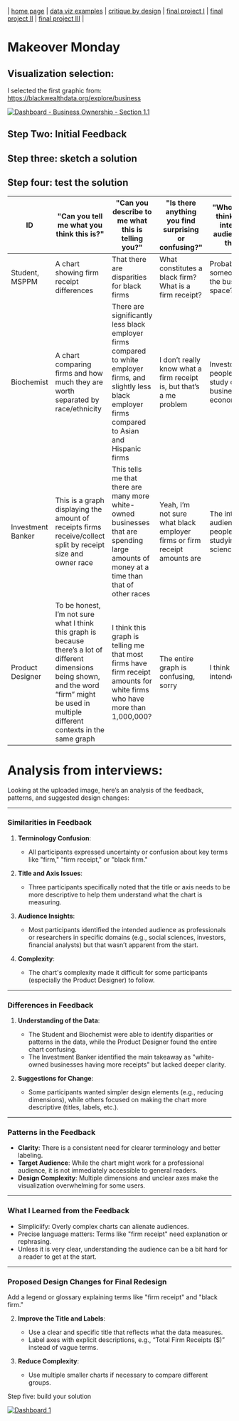 | [home page](https://danningwho.github.io/danning-hu-portfolio/) | [data viz examples](dataviz-examples) | [critique by design](critique-by-design) | [final project I](final-project-part-one) | [final project II](final-project-part-two) | [final project III](final-project-part-three) |

# Makeover Monday

## Visualization selection:
I selected the first graphic from: https://blackwealthdata.org/explore/business 
<div class='tableauPlaceholder' id='viz1739418390413' style='position: relative'>
<noscript>
<a href='https:&#47;&#47;blackwealthdata.org&#47;'>
<img alt='Dashboard - Business Ownership - Section 1.1 ' src='https:&#47;&#47;public.tableau.com&#47;static&#47;images&#47;BW&#47;BWDC-BusinessOwnership-Section1_1&#47;Dashboard-BusinessOwnership-Section1_1&#47;1_rss.png' style='border: none' />
</a>
</noscript>
<object class='tableauViz'  style='display:none;'><param name='host_url' value='https%3A%2F%2Fpublic.tableau.com%2F' /> 
<param name='embed_code_version' value='3' /> <param name='site_root' value='' />
<param name='name' value='BWDC-BusinessOwnership-Section1_1&#47;Dashboard-BusinessOwnership-Section1_1' />
<param name='tabs' value='no' /><param name='toolbar' value='yes' />
<param name='static_image' value='https:&#47;&#47;public.tableau.com&#47;static&#47;images&#47;BW&#47;BWDC-BusinessOwnership-Section1_1&#47;Dashboard-BusinessOwnership-Section1_1&#47;1.png' /> 
<param name='animate_transition' value='yes' /><param name='display_static_image' value='yes' />
<param name='display_spinner' value='yes' /><param name='display_overlay' value='yes' />
<param name='display_count' value='yes' /><param name='language' value='en-US' />
<param name='origin' value='viz_share_link' /><param name='filter' value='padding=0' /><param name='filter' value='position=relative' />
</object></div>                
<script type='text/javascript'>
  var divElement = document.getElementById('viz1739418390413');
  var vizElement = divElement.getElementsByTagName('object')[0];
  vizElement.style.width='1244px';vizElement.style.height='627px';
  var scriptElement = document.createElement('script');   
  scriptElement.src = 'https://public.tableau.com/javascripts/api/viz_v1.js';      
  vizElement.parentNode.insertBefore(scriptElement, vizElement);               
</script>


## Step Two: Initial Feedback


## Step three: sketch a solution


## Step four: test the solution
| ID                | "Can you tell me what you think this is?"                                                                                   | "Can you describe to me what this is telling you?"                                                                                                          | "Is there anything you find surprising or confusing?"                                                                 | "Who do you think is the intended audience for this?"                                | "Is there anything you would change or do differently?"                                                              |
|-------------------|----------------------------------------------------------------------------------------------------------------------------|-------------------------------------------------------------------------------------------------------------------------------------------------------------|-----------------------------------------------------------------------------------------------------------------------|-------------------------------------------------------------------------------------|-----------------------------------------------------------------------------------------------------------------------|
| Student, MSPPM    | A chart showing firm receipt differences                                                                                   | That there are disparities for black firms                                                                                                                  | What constitutes a black firm? What is a firm receipt?                                                                | Probably for someone in the business space?                                       | Improve on the title and axis to be more descriptive                                                                   |
| Biochemist        | A chart comparing firms and how much they are worth separated by race/ethnicity                                           | There are significantly less black employer firms compared to white employer firms, and slightly less black employer firms compared to Asian and Hispanic firms | I don’t really know what a firm receipt is, but that’s a me problem                                                  | Investors, people who study other businesses/the economy                           | I don’t think so                                                                                                      |
| Investment Banker | This is a graph displaying the amount of receipts firms receive/collect split by receipt size and owner race              | This tells me that there are many more white-owned businesses that are spending large amounts of money at a time than that of other races                   | Yeah, I’m not sure what black employer firms or firm receipt amounts are                                             | The intended audience is people studying social sciences                           | I would make the title more clear as to what this is measuring                                                        |
| Product Designer  | To be honest, I’m not sure what I think this graph is because there’s a lot of different dimensions being shown, and the word “firm” might be used in multiple different contexts in the same graph | I think this graph is telling me that most firms have firm receipt amounts for white firms who have more than 1,000,000?                                     | The entire graph is confusing, sorry                                                                                  | I think the intended



# Analysis from interviews:
Looking at the uploaded image, here’s an analysis of the feedback, patterns, and suggested design changes:  

---

### **Similarities in Feedback**  
1. **Terminology Confusion**:
   - All participants expressed uncertainty or confusion about key terms like "firm," "firm receipt," or "black firm."  

2. **Title and Axis Issues**:
   - Three participants specifically noted that the title or axis needs to be more descriptive to help them understand what the chart is measuring.  

3. **Audience Insights**:
   - Most participants identified the intended audience as professionals or researchers in specific domains (e.g., social sciences, investors, financial analysts) but that wasn’t apparent from the start.

4. **Complexity**:
   - The chart's complexity made it difficult for some participants (especially the Product Designer) to follow.  

---

### **Differences in Feedback**  
1. **Understanding of the Data**:
   - The Student and Biochemist were able to identify disparities or patterns in the data, while the Product Designer found the entire chart confusing.  
   - The Investment Banker identified the main takeaway as "white-owned businesses having more receipts" but lacked deeper clarity.  

2. **Suggestions for Change**:
   - Some participants wanted simpler design elements (e.g., reducing dimensions), while others focused on making the chart more descriptive (titles, labels, etc.).  

---

### **Patterns in the Feedback**  
- **Clarity**: There is a consistent need for clearer terminology and better labeling.  
- **Target Audience**: While the chart might work for a professional audience, it is not immediately accessible to general readers.  
- **Design Complexity**: Multiple dimensions and unclear axes make the visualization overwhelming for some users.  

---

### **What I Learned from the Feedback**  
- Simpliciify: Overly complex charts can alienate audiences.  
- Precise language matters: Terms like "firm receipt" need explanation or rephrasing.  
- Unless it is very clear, understanding the audience can be a bit hard for a reader to get at the start.

---

### **Proposed Design Changes for Final Redesign**  
Add a legend or glossary explaining terms like "firm receipt" and "black firm."  

2. **Improve the Title and Labels**:  
   - Use a clear and specific title that reflects what the data measures.  
   - Label axes with explicit descriptions, e.g., “Total Firm Receipts ($)” instead of vague terms.  

3. **Reduce Complexity**:  
   - Use multiple smaller charts if necessary to compare different groups.  


Step five: build your solution	
<div class='tableauPlaceholder' id='viz1739417992922' style='position: relative'><noscript><a href='#'><img alt='Dashboard 1 ' src='https:&#47;&#47;public.tableau.com&#47;static&#47;images&#47;Ma&#47;MakeOverMonday_17394179765160&#47;Dashboard1&#47;1_rss.png' style='border: none' /></a></noscript><object class='tableauViz'  style='display:none;'><param name='host_url' value='https%3A%2F%2Fpublic.tableau.com%2F' /> <param name='embed_code_version' value='3' /> <param name='site_root' value='' /><param name='name' value='MakeOverMonday_17394179765160&#47;Dashboard1' /><param name='tabs' value='no' /><param name='toolbar' value='yes' /><param name='static_image' value='https:&#47;&#47;public.tableau.com&#47;static&#47;images&#47;Ma&#47;MakeOverMonday_17394179765160&#47;Dashboard1&#47;1.png' /> <param name='animate_transition' value='yes' /><param name='display_static_image' value='yes' /><param name='display_spinner' value='yes' /><param name='display_overlay' value='yes' /><param name='display_count' value='yes' /><param name='language' value='en-US' /><param name='filter' value='publish=yes' /></object></div>            	<script type='text/javascript'>                	var divElement = document.getElementById('viz1739417992922');                	var vizElement = divElement.getElementsByTagName('object')[0];                	if ( divElement.offsetWidth > 800 ) { vizElement.style.width='1000px';vizElement.style.height='827px';} else if ( divElement.offsetWidth > 500 ) { vizElement.style.width='1000px';vizElement.style.height='827px';} else { vizElement.style.width='100%';vizElement.style.height='727px';}                 	var scriptElement = document.createElement('script');                	scriptElement.src = 'https://public.tableau.com/javascripts/api/viz_v1.js';                	vizElement.parentNode.insertBefore(scriptElement, vizElement);            	</script>
